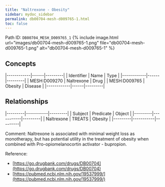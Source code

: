 ```yaml
---
title: "Naltrexone - Obesity"
sidebar: mydoc_sidebar
permalink: db00704-mesh-d009765-1.html
toc: false 
---
```



Path ID: `DB00704_MESH_D009765_1`
{% include image.html url="images/db00704-mesh-d009765-1.png" file="db00704-mesh-d009765-1.png" alt="db00704-mesh-d009765-1" %}

## Concepts

|------------|------|---------|
| Identifier | Name | Type    |
|------------|------|---------|
| MESH:D009270 | Naltrexone | Drug |
| MESH:D009765 | Obesity | Disease |
|------------|------|---------|

## Relationships

|---------|-----------|---------|
| Subject | Predicate | Object  |
|---------|-----------|---------|
| Naltrexone | TREATS | Obesity |
|---------|-----------|---------|

Comment: Naltrexone is associated with minimal weight loss as monotherapy, but has potential utility in the treatment of obesity when combined with Pro-opiomelanocortin activator - bupropion.

Reference: 
  - [https://go.drugbank.com/drugs/DB00704](https://go.drugbank.com/drugs/DB00704)
  - [https://pubmed.ncbi.nlm.nih.gov/19537999/](https://pubmed.ncbi.nlm.nih.gov/19537999/)
